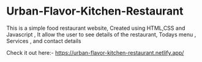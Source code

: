 # Urban-Flavor-Kitchen-Restaurant
This is a simple food restaurant website, Created using HTML,CSS and Javascript , It allow the user to see details of the restaurant, Todays menu , Services , and contact details

Check it out here:- https://urban-flavor-kitchen-restaurant.netlify.app/
